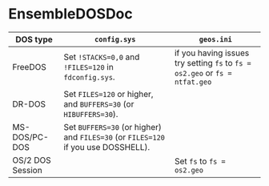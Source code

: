 # EnsembleDOSDoc
| DOS type    | `config.sys` | `geos.ini`
| -------- | ------- | ------- |
| FreeDOS  | Set `!STACKS=0,0` and `!FILES=120` in `fdconfig.sys`. | if you having issues try setting `fs` to `fs = os2.geo` or `fs = ntfat.geo` |
| DR-DOS | Set `FILES=120` or higher, and `BUFFERS=30` (or `HIBUFFERS=30`). | |
| MS-DOS/PC-DOS    |  Set `BUFFERS=30` (or higher) and `FILES=30` (or `FILES=120` if you use DOSSHELL). | |
| OS/2 DOS Session | | Set `fs` to `fs = os2.geo`
